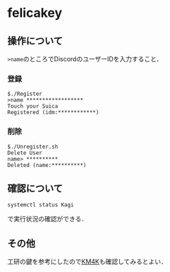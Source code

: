 # felicakey
## 操作について
`>name`のところでDiscordのユーザーIDを入力すること．
### 登録

```
$./Register
>name ******************
Touch your Suica
Registered (idm:************)
```
### 削除
```
$./Unregister.sh 
Delete User
name> **********
Deleted (name:**********)
```
## 確認について
```
systemctl status Kagi
```
で実行状況の確認ができる．
## その他
工研の鍵を参考にしたので[KM4K](https://github.com/ueckoken/KM4K "ueckoken/KM4K")も確認してみるとよい．
